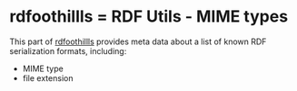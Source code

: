 <!--
SPDX-FileCopyrightText: 2024 Robin Vobruba <hoijui.quaero@gmail.com>

SPDX-License-Identifier: CC0-1.0
-->

# rdfoothillls = RDF Utils - MIME types

This part of [rdfoothillls] provides
meta data about a list of known RDF serialization formats,
including:

- MIME type
- file extension

[rdfoothillls]: ../../README.md
